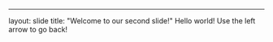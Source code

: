 ---
layout: slide
title: "Welcome to our second slide!"
Hello world!
Use the left arrow to go back!
